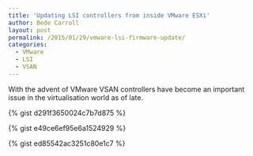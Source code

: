 ```yaml
---
title: 'Updating LSI controllers from inside VMware ESXi'
author: Bede Carroll
layout: post
permalink: /2015/01/29/vmware-lsi-firmware-update/
categories:
  - VMware
  - LSI
  - VSAN
---
```

With the advent of VMware VSAN controllers have become an important issue in the virtualisation world as of late.

{% gist d291f3650024c7b7d875 %}

{% gist e49ce6ef95e6a1524929 %}

{% gist ed85542ac3251c80e1c7 %}
